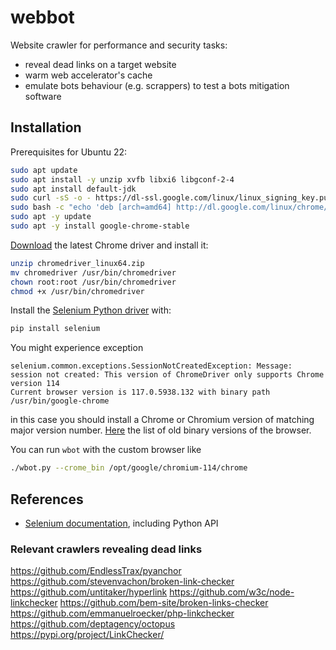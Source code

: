 # webbot

Website crawler for performance and security tasks:
* reveal dead links on a target website
* warm web accelerator's cache
* emulate bots behaviour (e.g. scrappers) to test a bots mitigation software


## Installation

Prerequisites for Ubuntu 22:
```sh
sudo apt update
sudo apt install -y unzip xvfb libxi6 libgconf-2-4
sudo apt install default-jdk
sudo curl -sS -o - https://dl-ssl.google.com/linux/linux_signing_key.pub | apt-key add
sudo bash -c "echo 'deb [arch=amd64] http://dl.google.com/linux/chrome/deb/ stable main' >> /etc/apt/sources.list.d/google-chrome.list"
sudo apt -y update
sudo apt -y install google-chrome-stable
```

[Download](https://chromedriver.storage.googleapis.com/index.html) the latest Chrome
driver and install it:
```sh
unzip chromedriver_linux64.zip
mv chromedriver /usr/bin/chromedriver 
chown root:root /usr/bin/chromedriver
chmod +x /usr/bin/chromedriver
```

Install the [Selenium Python driver](https://pypi.org/project/selenium/) with:
```sh
pip install selenium
```

You might experience exception
```
selenium.common.exceptions.SessionNotCreatedException: Message: session not created: This version of ChromeDriver only supports Chrome version 114
Current browser version is 117.0.5938.132 with binary path /usr/bin/google-chrome
```
in this case you should install a Chrome or Chromium version of matching major
version number. [Here](https://chromium.cypress.io/) the list of old binary versions
of the browser.

You can run `wbot` with the custom browser like
```sh
./wbot.py --crome_bin /opt/google/chromium-114/chrome
```

## References

* [Selenium documentation](https://www.selenium.dev/documentation/), including Python API

### Relevant crawlers revealing dead links

https://github.com/EndlessTrax/pyanchor
https://github.com/stevenvachon/broken-link-checker
https://github.com/untitaker/hyperlink
https://github.com/w3c/node-linkchecker
https://github.com/bem-site/broken-links-checker
https://github.com/emmanuelroecker/php-linkchecker
https://github.com/deptagency/octopus
https://pypi.org/project/LinkChecker/
